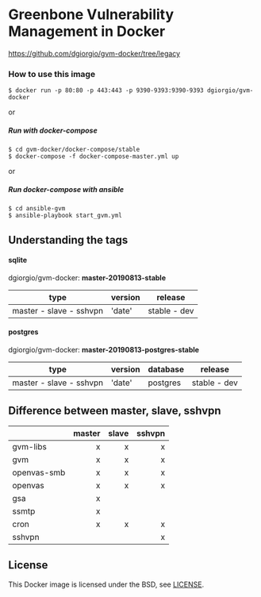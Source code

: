 # Greenbone Vulnerability Management in Docker

https://github.com/dgiorgio/gvm-docker/tree/legacy
### How to use this image
```console
$ docker run -p 80:80 -p 443:443 -p 9390-9393:9390-9393 dgiorgio/gvm-docker
```
or
##### Run with docker-compose
```console
$ cd gvm-docker/docker-compose/stable
$ docker-compose -f docker-compose-master.yml up
```
or
##### Run docker-compose with ansible
```console
$ cd ansible-gvm
$ ansible-playbook start_gvm.yml
```

## Understanding the tags
#### sqlite
dgiorgio/gvm-docker: **master-20190813-stable**

| type | version | release |
| --------- | ----- | ----- |
| master - slave - sshvpn | 'date' | stable - dev |

#### postgres
dgiorgio/gvm-docker: **master-20190813-postgres-stable**

| type | version | database | release |
| --------- | ----- | ----- | ----- |
| master - slave - sshvpn | 'date' | postgres | stable - dev |

## Difference between master, slave, sshvpn
|        | master | slave | sshvpn |
| --------- | -----:| -----:| -----:|
| gvm-libs | x | x | x |
| gvm | x | x  | x |
| openvas-smb | x | x | x |
| openvas | x |  x | x |
| gsa | x |  |  |
| ssmtp | x |  |  |
| cron | x | x | x |
| sshvpn |  |  | x |

## License

This Docker image is licensed under the BSD, see [LICENSE](LICENSE.md).
